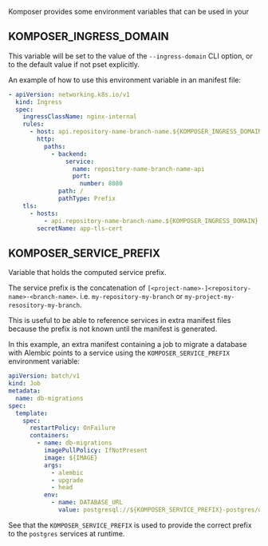 Komposer provides some environment variables that can be used in your

## KOMPOSER_INGRESS_DOMAIN

This variable will be set to the value of the `--ingress-domain` CLI option, or to the default value if not pset explicitly.

An example of how to use this environment variable in an manifest file:

```yaml
- apiVersion: networking.k8s.io/v1
  kind: Ingress
  spec:
    ingressClassName: nginx-internal
    rules:
      - host: api.repository-name-branch-name.${KOMPOSER_INGRESS_DOMAIN}
        http:
          paths:
            - backend:
                service:
                  name: repository-name-branch-name-api
                  port:
                    number: 8080
              path: /
              pathType: Prefix
    tls:
      - hosts:
          - api.repository-name-branch-name.${KOMPOSER_INGRESS_DOMAIN}
        secretName: app-tls-cert
```

## KOMPOSER_SERVICE_PREFIX

Variable that holds the computed service prefix.

The service prefix is the concatenation of `[<project-name>-]<repository-name>-<branch-name>`. i.e. `my-repository-my-branch` or `my-project-my-resository-my-branch`.

This is useful to be able to reference services in extra manifest files because the prefix is not known until the manifest is generated.

In this example, an extra manifest containing a job to migrate a database with Alembic points to a service using the `KOMPOSER_SERVICE_PREFIX` environment variable:

```yaml
apiVersion: batch/v1
kind: Job
metadata:
  name: db-migrations
spec:
  template:
    spec:
      restartPolicy: OnFailure
      containers:
        - name: db-migrations
          imagePullPolicy: IfNotPresent
          image: ${IMAGE}
          args:
            - alembic
            - upgrade
            - head
          env:
            - name: DATABASE_URL
              value: postgresql://${KOMPOSER_SERVICE_PREFIX}-postgres/database
```

See that the `KOMPOSER_SERVICE_PREFIX` is used to provide the correct prefix to the `postgres` services at runtime.

